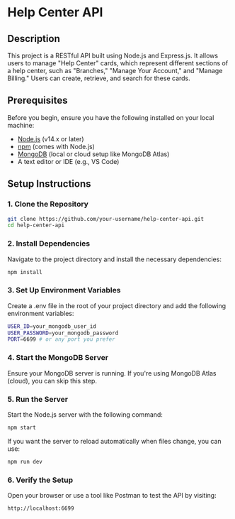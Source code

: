 # Help Center API

## Description

This project is a RESTful API built using Node.js and Express.js. It allows users to manage "Help Center" cards, which represent different sections of a help center, such as "Branches," "Manage Your Account," and "Manage Billing." Users can create, retrieve, and search for these cards.

## Prerequisites

Before you begin, ensure you have the following installed on your local machine:

- [Node.js](https://nodejs.org/en/download/) (v14.x or later)
- [npm](https://www.npmjs.com/get-npm) (comes with Node.js)
- [MongoDB](https://www.mongodb.com/try/download/community) (local or cloud setup like MongoDB Atlas)
- A text editor or IDE (e.g., VS Code)

## Setup Instructions

### 1. Clone the Repository

```bash
git clone https://github.com/your-username/help-center-api.git
cd help-center-api
```

### 2. Install Dependencies
Navigate to the project directory and install the necessary dependencies:

```bash
npm install
```

### 3. Set Up Environment Variables
Create a .env file in the root of your project directory and add the following environment variables:

```bash
USER_ID=your_mongodb_user_id
USER_PASSWORD=your_mongodb_password
PORT=6699 # or any port you prefer
```

### 4. Start the MongoDB Server
Ensure your MongoDB server is running. If you're using MongoDB Atlas (cloud), you can skip this step.

### 5. Run the Server
Start the Node.js server with the following command:

```bash
npm start

```

If you want the server to reload automatically when files change, you can use:

```bash
npm run dev
```
### 6. Verify the Setup
Open your browser or use a tool like Postman to test the API by visiting:

```bash
http://localhost:6699
```